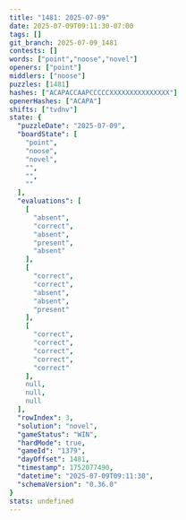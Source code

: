 ```yaml
---
title: "1481: 2025-07-09"
date: 2025-07-09T09:11:30-07:00
tags: []
git_branch: 2025-07-09_1481
contests: []
words: ["point","noose","novel"]
openers: ["point"]
middlers: ["noose"]
puzzles: [1481]
hashes: ["ACAPACCAAPCCCCCXXXXXXXXXXXXXXX"]
openerHashes: ["ACAPA"]
shifts: ["tvdnv"]
state: {
  "puzzleDate": "2025-07-09",
  "boardState": [
    "point",
    "noose",
    "novel",
    "",
    "",
    ""
  ],
  "evaluations": [
    [
      "absent",
      "correct",
      "absent",
      "present",
      "absent"
    ],
    [
      "correct",
      "correct",
      "absent",
      "absent",
      "present"
    ],
    [
      "correct",
      "correct",
      "correct",
      "correct",
      "correct"
    ],
    null,
    null,
    null
  ],
  "rowIndex": 3,
  "solution": "novel",
  "gameStatus": "WIN",
  "hardMode": true,
  "gameId": "1379",
  "dayOffset": 1481,
  "timestamp": 1752077490,
  "datetime": "2025-07-09T09:11:30",
  "schemaVersion": "0.36.0"
}
stats: undefined
---
```

<!-- more -->
